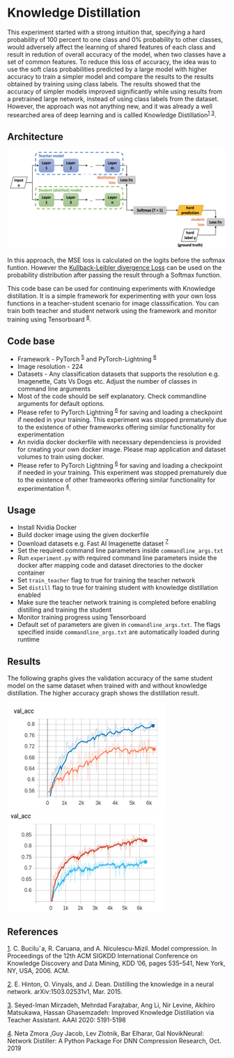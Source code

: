 # Knowledge Distillation

This experiment started with a strong intuition that, specifying a hard probability of 100 percent to one class and 0% probability to other classes, would adversely affect the learning of shared features of each class and result in redution of overall accuracy of the model, when two classes have a set of common features. To reduce this loss of accuracy, the idea was to use the soft class probabilities predicted by a large model with higher accuracy to train a simpler model and compare the results to the results obtained by training using class labels. The results showed that the accuracy of simpler models improved significantly while using results from a pretrained large network, instead of using class labels from the dataset. However, the approach was not anything new, and it was already a well researched area of deep learning and is callled Knowledge Distillation<sup>[1][2] [3]</sup>.

## Architecture

![Architecture](/knowledge_distillation_current.jpg "Title")

In this approach, the MSE loss is calculated on the logits before the softmax funtion. However the [Kullback-Leibler divergence Loss](https://pytorch.org/docs/master/generated/torch.nn.KLDivLoss.html) can be used on the probability distribution after passing the result through a Softmax function.

This code base can be used for continuing experiments with Knowledge distillation. It is a simple framework for experimenting with your own loss functions in a teacher-student scenario for image classsification. You can train both teacher and student network using the framework and monitor training using Tensorboard <sup>[8]</sup>.

## Code base

- Framework - PyTorch <sup>[5]</sup> and PyTorch-Lightning <sup>[6]</sup>
- Image resolution - 224
- Datasets - Any classification datasets that supports the resolution e.g. Imagenette, Cats Vs Dogs etc. Adjust the number of classes in command line arguments
- Most of the code should be self explanatory. Check commandline arguments for default options.
- Please refer to PyTorch Lightning <sup>[6]</sup> for saving and loading a checkpoint if needed in your training. This experiment was stopped prematurely due to the existence of other frameworks offering similar functionality for experimentation
- An nvidia docker dockerfile with necessary dependenciess is provided for creating your own docker image. Please map application and dataset volumes to train using docker.
- Please refer to PyTorch Lightning <sup>[6]</sup> for saving and loading a checkpoint if needed in your training. This experiment was stopped prematurely due to the existence of other frameworks offering similar functionality for experimentation <sup>[4]</sup>.

## Usage

- Install Nvidia Docker
- Build docker image using the given dockerfile
- Download datasets e.g. Fast AI Imagenette dataset <sup>[7]</sup>
- Set the required command line parameters inside `commandline_args.txt`
- Run `experiment.py` with required command line parameters inside the docker after mapping code and dataset directories to the docker container
- Set `train_teacher` flag to true for training the teacher network
- Set `distill` flag to true for training student with knowledge distillation enabled
- Make sure the teacher network training is completed before enabling distilling and training the student
- Monitor training progress using Tensorboard
- Default set of parameters are given in `commandline_args.txt`. The flags specified inside `commandline_args.txt` are automatically loaded during runtime

## Results

The following graphs gives the validation accuracy of the same student model on the same dataset when trained with and without knowledge distillation. The higher accuracy graph shows the distillation result.

![Result 1](/result1.png "Title")
![Result 1](/result2.png "Title")

## References

[1]. C. Buciluˇa, R. Caruana, and A. Niculescu-Mizil. Model compression. In Proceedings of the
12th ACM SIGKDD International Conference on Knowledge Discovery and Data Mining, KDD
’06, pages 535–541, New York, NY, USA, 2006. ACM.

[2]. E. Hinton, O. Vinyals, and J. Dean. Distilling the knowledge in a neural network.
arXiv:1503.02531v1, Mar. 2015.

[3]. Seyed-Iman Mirzadeh, Mehrdad Farajtabar, Ang Li, Nir Levine, Akihiro Matsukawa, Hassan Ghasemzadeh:
Improved Knowledge Distillation via Teacher Assistant. AAAI 2020: 5191-5198

[4]. Neta Zmora ,Guy Jacob, Lev Zlotnik, Bar Elharar, Gal NovikNeural: Network Distiller: A Python Package For DNN Compression Research, Oct. 2019

[1]: https://dl.acm.org/doi/10.1145/1150402.1150464 "Model compression"
[2]: https://arxiv.org/abs/1503.02531 "Distilling the Knowledge in a Neural Network"
[3]: https://arxiv.org/abs/1902.03393 "Improved Knowledge Distillation via Teacher Assistant"
[4]: https://arxiv.org/abs/1910.12232 "Neural Network Distiller: A Python Package For DNN Compression Research"
[5]: https://pytorch.org/ "PyTorch"
[6]: https://github.com/PyTorchLightning/pytorch-lightning "PyTorch Lightning"
[7]: https://github.com/fastai/imagenette "Fast AI Imagenette dataset"
[8]: https://www.tensorflow.org/tensorboard "Tensorboard"
